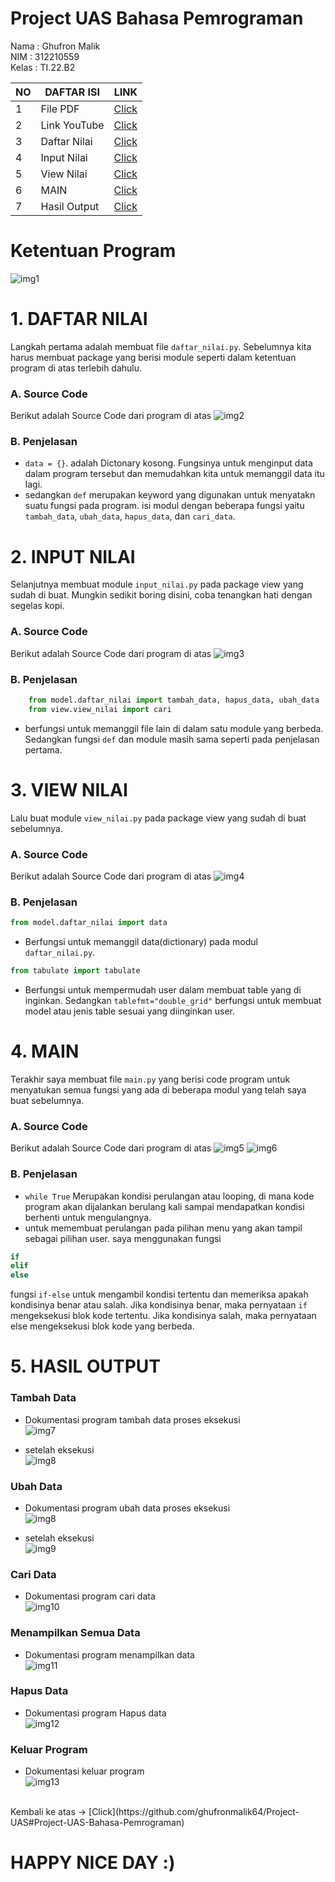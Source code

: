 # Project UAS Bahasa Pemrograman

Nama    :   Ghufron Malik</br>
NIM     :   312210559</br>
Kelas   :   TI.22.B2</br>


| NO |      DAFTAR ISI      |   LINK    |
|----|----------------------|-----------|
| 1  |File PDF              |[Click](https://github.com/ghufronmalik64/Project-UAS/blob/main/Project%20UAS%20Bahasa%20Pemrograman.pdf)
| 2  |Link YouTube          |[Click](https://youtu.be/iwPXSHYqAuk)|
| 3  |Daftar Nilai          |[Click](https://github.com/ghufronmalik64/Project-UAS#1-DAFTAR-NILAI)|
| 4  |Input Nilai           |[Click](https://github.com/ghufronmalik64/Project-UAS#2-INPUT-NILAI)|
| 5  |View Nilai            |[Click](https://github.com/ghufronmalik64/Project-UAS#3-VIEW-NILAI)|
| 6  |MAIN                  |[Click](https://github.com/ghufronmalik64/Project-UAS#4-MAIN)|
| 7  |Hasil Output          |[Click](https://github.com/ghufronmalik64/Project-UAS#5-HASIL-UPUTPUT)|


# Ketentuan Program
![img1](image/satu.png)


# 1. DAFTAR NILAI

Langkah pertama adalah membuat file `daftar_nilai.py`. Sebelumnya kita harus membuat package yang berisi module seperti dalam ketentuan program di atas terlebih dahulu.
### A. Source Code
Berikut adalah Source Code dari program di atas
![img2](image/daftar_nilai.png)

### B. Penjelasan
- `data = {}`. adalah Dictonary kosong. Fungsinya untuk menginput data dalam program tersebut dan memudahkan kita untuk memanggil data itu lagi.
- sedangkan `def` merupakan keyword yang digunakan untuk menyatakn suatu fungsi pada program. isi modul dengan beberapa fungsi yaitu `tambah_data`, `ubah_data`, `hapus_data`, dan `cari_data`.

# 2. INPUT NILAI

Selanjutnya membuat module `input_nilai.py` pada package view yang sudah di buat. Mungkin sedikit boring disini, coba tenangkan hati dengan segelas kopi.
### A. Source Code
Berikut adalah Source Code dari program di atas
![img3](image/input.png)

### B. Penjelasan
```py
    from model.daftar_nilai import tambah_data, hapus_data, ubah_data
    from view.view_nilai import cari
```
- berfungsi untuk memanggil file lain di dalam satu module yang berbeda.
Sedangkan fungsi `def` dan module masih sama seperti pada penjelasan pertama.

# 3. VIEW NILAI
Lalu buat module `view_nilai.py` pada package view yang sudah di buat sebelumnya.
### A. Source Code
Berikut adalah Source Code dari program di atas
![img4](image/view.png)

### B. Penjelasan
```py 
from model.daftar_nilai import data
```
- Berfungsi untuk memanggil data(dictionary) pada modul `daftar_nilai.py`.

```py
from tabulate import tabulate
``` 
- Berfungsi untuk mempermudah user dalam membuat table yang di inginkan. Sedangkan `tablefmt="double_grid"` berfungsi untuk membuat model atau jenis table sesuai yang diinginkan user.

# 4. MAIN

Terakhir saya membuat file `main.py` yang berisi code program untuk menyatukan semua fungsi yang ada di beberapa modul yang telah saya buat sebelumnya.

### A. Source Code
Berikut adalah Source Code dari program di atas
![img5](image/main1.png)
![img6](image/main2.png)

### B. Penjelasan
- `while True` Merupakan kondisi perulangan atau looping, di mana kode program akan dijalankan berulang kali sampai mendapatkan kondisi berhenti untuk mengulangnya.
- untuk memembuat perulangan pada pilihan menu yang akan tampil sebagai pilihan user. saya menggunakan fungsi
```py
if
elif
else
```
fungsi `if-else` untuk mengambil kondisi tertentu dan memeriksa apakah kondisinya benar atau salah. Jika kondisinya benar, maka pernyataan `if` mengeksekusi blok kode tertentu. Jika kondisinya salah, maka pernyataan else mengeksekusi blok kode yang berbeda.


# 5. HASIL OUTPUT

### Tambah Data
- Dokumentasi program tambah data
proses eksekusi</br>
![img7](image/1.png)</br>

- setelah eksekusi</br>
![img8](image/11.png)</br>

### Ubah Data
- Dokumentasi program ubah data
proses eksekusi</br>
![img8](image/3.png)</br>

- setelah eksekusi</br>
![img9](image/33.png)</br>

### Cari Data
- Dokumentasi program cari data</br>
![img10](image/4.png)</br>

### Menampilkan Semua Data
- Dokumentasi program menampilkan data</br>
![img11](image/5.png)</br>

### Hapus Data
- Dokumentasi program Hapus data</br>
![img12](image/2.png)</br>

### Keluar Program
- Dokumentasi keluar program</br>
![img13](image/6.png) </br>

</br>
Kembali ke atas   ->  [Click](https://github.com/ghufronmalik64/Project-UAS#Project-UAS-Bahasa-Pemrograman)

# HAPPY NICE DAY :)





